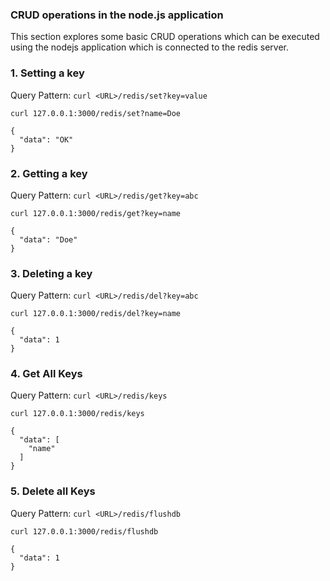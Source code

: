 
### CRUD operations in the node.js application

This section explores some basic CRUD operations which can be executed using the nodejs application which is connected to the redis server.

<h3>1. Setting a key</h3>
<p>Query Pattern: <code>curl <<a>URL>/redis/set?key=value</code></p>

```execute
curl 127.0.0.1:3000/redis/set?name=Doe
```
```output
{
  "data": "OK"
}
```

<h3>2. Getting a key</h3>
<p>Query Pattern: <code>curl <<a>URL>/redis/get?key=abc </code></p>

```execute
curl 127.0.0.1:3000/redis/get?key=name
```
```output
{
  "data": "Doe"
}
```

<h3>3. Deleting a key</h3>
<p>Query Pattern: <code>curl <<a>URL>/redis/del?key=abc</code></p>

```execute
curl 127.0.0.1:3000/redis/del?key=name
```
```output
{
  "data": 1
}
```

<h3>4. Get All Keys</h3>
<p>Query Pattern: <code>curl <<a>URL>/redis/keys</code></p>

```execute
curl 127.0.0.1:3000/redis/keys
```
```output
{
  "data": [
    "name"
  ]
}
```

<h3>5. Delete all Keys</h3>
<p>Query Pattern: <code>curl <<a>URL>/redis/flushdb</code></p>

```execute
curl 127.0.0.1:3000/redis/flushdb    
```
```output
{
  "data": 1
}
```
